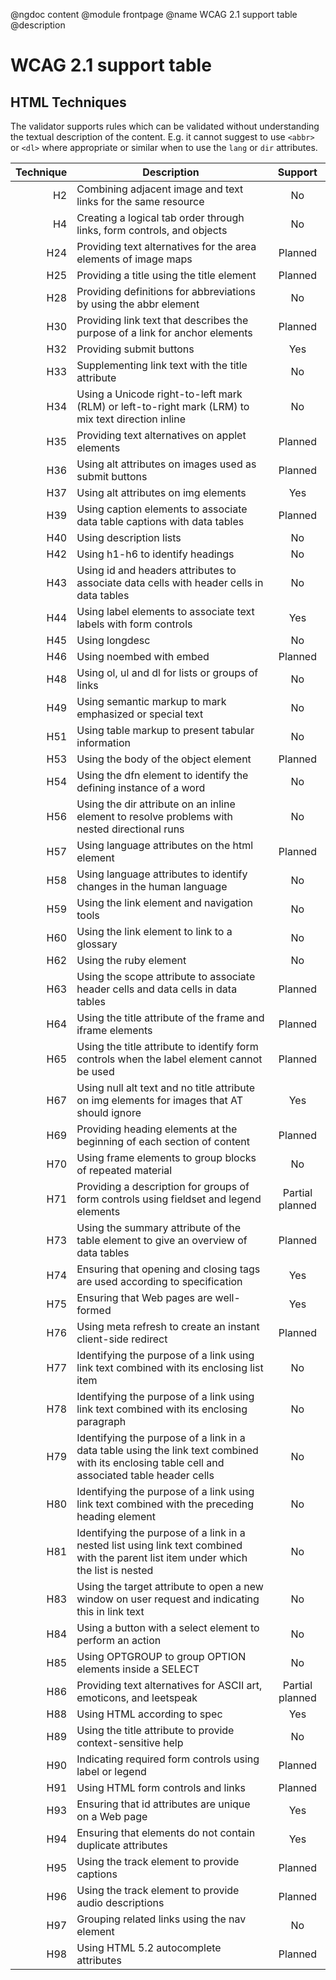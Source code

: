 @ngdoc content
@module frontpage
@name WCAG 2.1 support table
@description

# WCAG 2.1 support table

## HTML Techniques

The validator supports rules which can be validated without understanding the
textual description of the content. E.g. it cannot suggest to use `<abbr>` or
`<dl>` where appropriate or similar when to use the `lang` or `dir` attributes.

<div class="markdown-table table-striped table-hover support-table"></div>

| Technique | Description                                                                                                                                    |                       Support                        |
| --------: | ---------------------------------------------------------------------------------------------------------------------------------------------- | :--------------------------------------------------: |
|        H2 | Combining adjacent image and text links for the same resource                                                                                  |          <span class="support-no">No</span>          |
|        H4 | Creating a logical tab order through links, form controls, and objects                                                                         |          <span class="support-no">No</span>          |
|       H24 | Providing text alternatives for the area elements of image maps                                                                                |     <span class="support-planned">Planned</span>     |
|       H25 | Providing a title using the title element                                                                                                      |     <span class="support-planned">Planned</span>     |
|       H28 | Providing definitions for abbreviations by using the abbr element                                                                              |          <span class="support-no">No</span>          |
|       H30 | Providing link text that describes the purpose of a link for anchor elements                                                                   |     <span class="support-planned">Planned</span>     |
|       H32 | Providing submit buttons                                                                                                                       |         <span class="support-yes">Yes</span>         |
|       H33 | Supplementing link text with the title attribute                                                                                               |          <span class="support-no">No</span>          |
|       H34 | Using a Unicode right-to-left mark (RLM) or left-to-right mark (LRM) to mix text direction inline                                              |          <span class="support-no">No</span>          |
|       H35 | Providing text alternatives on applet elements                                                                                                 |     <span class="support-planned">Planned</span>     |
|       H36 | Using alt attributes on images used as submit buttons                                                                                          |     <span class="support-planned">Planned</span>     |
|       H37 | Using alt attributes on img elements                                                                                                           |         <span class="support-yes">Yes</span>         |
|       H39 | Using caption elements to associate data table captions with data tables                                                                       |     <span class="support-planned">Planned</span>     |
|       H40 | Using description lists                                                                                                                        |          <span class="support-no">No</span>          |
|       H42 | Using h1-h6 to identify headings                                                                                                               |          <span class="support-no">No</span>          |
|       H43 | Using id and headers attributes to associate data cells with header cells in data tables                                                       |          <span class="support-no">No</span>          |
|       H44 | Using label elements to associate text labels with form controls                                                                               |         <span class="support-yes">Yes</span>         |
|       H45 | Using longdesc                                                                                                                                 |          <span class="support-no">No</span>          |
|       H46 | Using noembed with embed                                                                                                                       |     <span class="support-planned">Planned</span>     |
|       H48 | Using ol, ul and dl for lists or groups of links                                                                                               |          <span class="support-no">No</span>          |
|       H49 | Using semantic markup to mark emphasized or special text                                                                                       |          <span class="support-no">No</span>          |
|       H51 | Using table markup to present tabular information                                                                                              |          <span class="support-no">No</span>          |
|       H53 | Using the body of the object element                                                                                                           |     <span class="support-planned">Planned</span>     |
|       H54 | Using the dfn element to identify the defining instance of a word                                                                              |          <span class="support-no">No</span>          |
|       H56 | Using the dir attribute on an inline element to resolve problems with nested directional runs                                                  |          <span class="support-no">No</span>          |
|       H57 | Using language attributes on the html element                                                                                                  |     <span class="support-planned">Planned</span>     |
|       H58 | Using language attributes to identify changes in the human language                                                                            |          <span class="support-no">No</span>          |
|       H59 | Using the link element and navigation tools                                                                                                    |          <span class="support-no">No</span>          |
|       H60 | Using the link element to link to a glossary                                                                                                   |          <span class="support-no">No</span>          |
|       H62 | Using the ruby element                                                                                                                         |          <span class="support-no">No</span>          |
|       H63 | Using the scope attribute to associate header cells and data cells in data tables                                                              |     <span class="support-planned">Planned</span>     |
|       H64 | Using the title attribute of the frame and iframe elements                                                                                     |     <span class="support-planned">Planned</span>     |
|       H65 | Using the title attribute to identify form controls when the label element cannot be used                                                      |     <span class="support-planned">Planned</span>     |
|       H67 | Using null alt text and no title attribute on img elements for images that AT should ignore                                                    |         <span class="support-yes">Yes</span>         |
|       H69 | Providing heading elements at the beginning of each section of content                                                                         |     <span class="support-planned">Planned</span>     |
|       H70 | Using frame elements to group blocks of repeated material                                                                                      |          <span class="support-no">No</span>          |
|       H71 | Providing a description for groups of form controls using fieldset and legend elements                                                         | <span class="support-planned">Partial planned</span> |
|       H73 | Using the summary attribute of the table element to give an overview of data tables                                                            |     <span class="support-planned">Planned</span>     |
|       H74 | Ensuring that opening and closing tags are used according to specification                                                                     |         <span class="support-yes">Yes</span>         |
|       H75 | Ensuring that Web pages are well-formed                                                                                                        |         <span class="support-yes">Yes</span>         |
|       H76 | Using meta refresh to create an instant client-side redirect                                                                                   |     <span class="support-planned">Planned</span>     |
|       H77 | Identifying the purpose of a link using link text combined with its enclosing list item                                                        |          <span class="support-no">No</span>          |
|       H78 | Identifying the purpose of a link using link text combined with its enclosing paragraph                                                        |          <span class="support-no">No</span>          |
|       H79 | Identifying the purpose of a link in a data table using the link text combined with its enclosing table cell and associated table header cells |          <span class="support-no">No</span>          |
|       H80 | Identifying the purpose of a link using link text combined with the preceding heading element                                                  |          <span class="support-no">No</span>          |
|       H81 | Identifying the purpose of a link in a nested list using link text combined with the parent list item under which the list is nested           |          <span class="support-no">No</span>          |
|       H83 | Using the target attribute to open a new window on user request and indicating this in link text                                               |          <span class="support-no">No</span>          |
|       H84 | Using a button with a select element to perform an action                                                                                      |          <span class="support-no">No</span>          |
|       H85 | Using OPTGROUP to group OPTION elements inside a SELECT                                                                                        |          <span class="support-no">No</span>          |
|       H86 | Providing text alternatives for ASCII art, emoticons, and leetspeak                                                                            | <span class="support-planned">Partial planned</span> |
|       H88 | Using HTML according to spec                                                                                                                   |         <span class="support-yes">Yes</span>         |
|       H89 | Using the title attribute to provide context-sensitive help                                                                                    |          <span class="support-no">No</span>          |
|       H90 | Indicating required form controls using label or legend                                                                                        |     <span class="support-planned">Planned</span>     |
|       H91 | Using HTML form controls and links                                                                                                             |     <span class="support-planned">Planned</span>     |
|       H93 | Ensuring that id attributes are unique on a Web page                                                                                           |         <span class="support-yes">Yes</span>         |
|       H94 | Ensuring that elements do not contain duplicate attributes                                                                                     |         <span class="support-yes">Yes</span>         |
|       H95 | Using the track element to provide captions                                                                                                    |     <span class="support-planned">Planned</span>     |
|       H96 | Using the track element to provide audio descriptions                                                                                          |     <span class="support-planned">Planned</span>     |
|       H97 | Grouping related links using the nav element                                                                                                   |          <span class="support-no">No</span>          |
|       H98 | Using HTML 5.2 autocomplete attributes                                                                                                         |     <span class="support-planned">Planned</span>     |

